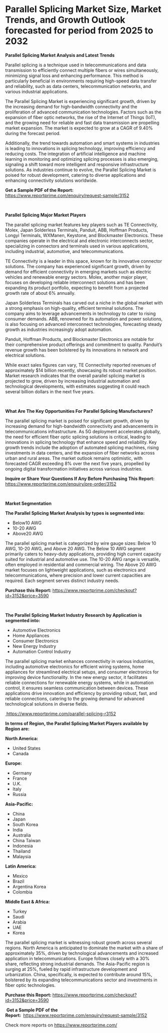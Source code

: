 <p><h1>Parallel Splicing Market Size, Market Trends, and Growth Outlook forecasted for period from 2025 to 2032</h1></p><p><strong>Parallel Splicing Market Analysis and Latest Trends</strong></p>
<p><p>Parallel splicing is a technique used in telecommunications and data transmission to efficiently connect multiple fibers or wires simultaneously, minimizing signal loss and enhancing performance. This method is particularly beneficial in environments requiring high-speed data transfer and reliability, such as data centers, telecommunication networks, and various industrial applications.</p><p>The Parallel Splicing Market is experiencing significant growth, driven by the increasing demand for high-bandwidth connectivity and the proliferation of advanced communication technologies. Factors such as the expansion of fiber optic networks, the rise of the Internet of Things (IoT), and the growing need for reliable and fast data transmission are propelling market expansion. The market is expected to grow at a CAGR of 9.40% during the forecast period.</p><p>Additionally, the trend towards automation and smart systems in industries is leading to innovations in splicing technology, improving efficiency and reducing costs. The integration of artificial intelligence and machine learning in monitoring and optimizing splicing processes is also emerging, signaling a shift toward more intelligent and responsive infrastructure solutions. As industries continue to evolve, the Parallel Splicing Market is poised for robust development, catering to diverse applications and enhancing connectivity solutions worldwide.</p></p>
<p><strong>Get a Sample PDF of the Report:&nbsp;</strong> <a href="https://www.reportprime.com/enquiry/request-sample/3152?utm_campaign=3354&utm_medium=2&utm_source=Github&utm_content=ia&utm_term=18032025&utm_id=parallel-splicing">https://www.reportprime.com/enquiry/request-sample/3152</a></p>
<p>&nbsp;</p>
<p><strong>Parallel Splicing Major Market Players</strong></p>
<p><p>The parallel splicing market features key players such as TE Connectivity, Molex, Japan Solderless Terminals, Panduit, ABB, Hoffman Products, Longyi Terminals, WXManen, Keystone, and Blockmaster Electronics. These companies operate in the electrical and electronic interconnects sector, specializing in connectors and terminals used in various applications, including industrial, automotive, and telecommunications.</p><p>TE Connectivity is a leader in this space, known for its innovative connector solutions. The company has experienced significant growth, driven by demand for efficient connectivity in emerging markets such as electric vehicles and renewable energy sectors. Molex, another major player, focuses on developing reliable interconnect solutions and has been expanding its product portfolio, expecting to benefit from a projected growth rate of about 6% annually.</p><p>Japan Solderless Terminals has carved out a niche in the global market with a strong emphasis on high-quality, efficient terminal solutions. The company aims to leverage advancements in technology to cater to rising consumer demands. ABB, renowned for its automation and power solutions, is also focusing on advanced interconnect technologies, forecasting steady growth as industries increasingly adopt automation.</p><p>Panduit, Hoffman Products, and Blockmaster Electronics are notable for their comprehensive product offerings and commitment to quality. Panduit’s revenue growth has been bolstered by its innovations in network and electrical solutions.</p><p>While exact sales figures can vary, TE Connectivity reported revenues of approximately $14 billion recently, showcasing its robust market position. Market research indicates that the overall parallel splicing market is projected to grow, driven by increasing industrial automation and technological developments, with estimates suggesting it could reach several billion dollars in the next five years.</p></p>
<p>&nbsp;</p>
<p><strong>What Are The Key Opportunities For Parallel Splicing Manufacturers?</strong></p>
<p><p>The parallel splicing market is poised for significant growth, driven by increasing demand for high-bandwidth connectivity and advancements in telecommunications infrastructure. As 5G deployment accelerates globally, the need for efficient fiber optic splicing solutions is critical, leading to innovations in splicing technology that enhance speed and reliability. Key growth trends include the adoption of automated splicing machines, rising investments in data centers, and the expansion of fiber networks across urban and rural areas. The market outlook remains optimistic, with forecasted CAGR exceeding 8% over the next five years, propelled by ongoing digital transformation initiatives across various industries.</p></p>
<p><strong>Inquire or Share Your Questions If Any Before Purchasing This Report:</strong> <a href="https://www.reportprime.com/enquiry/pre-order/3152?utm_campaign=3354&utm_medium=2&utm_source=Github&utm_content=ia&utm_term=18032025&utm_id=parallel-splicing">https://www.reportprime.com/enquiry/pre-order/3152</a></p>
<p>&nbsp;</p>
<p><strong>Market Segmentation</strong></p>
<p><strong>The Parallel Splicing Market Analysis by types is segmented into:</strong></p>
<p><ul><li>Below10 AWG</li><li>10-20 AWG</li><li>Above20 AWG</li></ul></p>
<p><p>The parallel splicing market is categorized by wire gauge sizes: Below 10 AWG, 10-20 AWG, and Above 20 AWG. The Below 10 AWG segment primarily caters to heavy-duty applications, providing high current capacity suited for industrial and automotive use. The 10-20 AWG range is versatile, often employed in residential and commercial wiring. The Above 20 AWG market focuses on lightweight applications, such as electronics and telecommunications, where precision and lower current capacities are required. Each segment serves distinct industry needs.</p></p>
<p><strong>Purchase this Report:&nbsp;</strong><a href="https://www.reportprime.com/checkout?id=3152&price=3590&utm_campaign=3354&utm_medium=2&utm_source=Github&utm_content=ia&utm_term=18032025&utm_id=parallel-splicing">https://www.reportprime.com/checkout?id=3152&price=3590</a></p>
<p>&nbsp;</p>
<p><strong>The Parallel Splicing Market Industry Research by Application is segmented into:</strong></p>
<p><ul><li>Automotive Electronics</li><li>Home Appliances</li><li>Consumer Electronics</li><li>New Energy Industry</li><li>Automation Control Industry</li></ul></p>
<p><p>The parallel splicing market enhances connectivity in various industries, including automotive electronics for efficient wiring systems, home appliances for streamlined electrical setups, and consumer electronics for improving device functionality. In the new energy sector, it facilitates reliable connections for renewable energy systems, while in automation control, it ensures seamless communication between devices. These applications drive innovation and efficiency by providing robust, fast, and reliable connections, catering to the growing demand for advanced technological solutions in diverse fields.</p></p>
<p><a href="https://www.reportprime.com/parallel-splicing-r3152?utm_campaign=3354&utm_medium=2&utm_source=Github&utm_content=ia&utm_term=18032025&utm_id=parallel-splicing">&nbsp;https://www.reportprime.com/parallel-splicing-r3152</a></p>
<p><strong>In terms of Region, the Parallel Splicing Market Players available by Region are:</strong></p>
<p>
    <p> <strong> North America: </strong>
        <ul>
            <li>United States</li>
            <li>Canada</li>
        </ul>
        </p> 
    <p> <strong> Europe: </strong>
        <ul>
            <li>Germany</li>
            <li>France</li>
            <li>U.K.</li>
            <li>Italy</li>
            <li>Russia</li>
        </ul>
        </p> 
    <p> <strong> Asia-Pacific: </strong>
        <ul>
            <li>China</li>
            <li>Japan</li>
            <li>South Korea</li>
            <li>India</li>
            <li>Australia</li>
            <li>China Taiwan</li>
            <li>Indonesia</li>
            <li>Thailand</li>
            <li>Malaysia</li>
        </ul>
        </p> 
    <p> <strong> Latin America: </strong>
        <ul>
            <li>Mexico</li>
            <li>Brazil</li>
            <li>Argentina Korea</li>
            <li>Colombia</li>
        </ul>
        </p> 
    <p> <strong> Middle East & Africa: </strong>
        <ul>
            <li>Turkey</li>
            <li>Saudi</li>
            <li>Arabia</li>
            <li>UAE</li>
            <li>Korea</li>
        </ul>
    </p>
    </p>
<p><p>The parallel splicing market is witnessing robust growth across several regions. North America is anticipated to dominate the market with a share of approximately 35%, driven by technological advancements and increased application in telecommunications. Europe follows closely with a 30% share, reflecting strong industrial demands. The Asia-Pacific region is surging at 25%, fueled by rapid infrastructure development and urbanization. China, specifically, is expected to contribute around 15%, bolstered by its expanding telecommunications sector and investments in fiber optic technologies.</p></p>
<p><strong>Purchase this Report: </strong><a href="https://www.reportprime.com/checkout?id=3152&price=3590&utm_campaign=3354&utm_medium=2&utm_source=Github&utm_content=ia&utm_term=18032025&utm_id=parallel-splicing">https://www.reportprime.com/checkout?id=3152&price=3590</a></p>
<p>&nbsp;<strong>Get a Sample PDF of the Report:&nbsp;&nbsp;</strong><a href="https://www.reportprime.com/enquiry/request-sample/3152?utm_campaign=3354&utm_medium=2&utm_source=Github&utm_content=ia&utm_term=18032025&utm_id=parallel-splicing">https://www.reportprime.com/enquiry/request-sample/3152</a></p>
<p><strong></strong></p>
<p>Check more reports on <a href="https://www.reportprime.com/?utm_campaign=3354&utm_medium=2&utm_source=Github&utm_content=ia&utm_term=18032025&utm_id=parallel-splicing">https://www.reportprime.com/</a></p>
